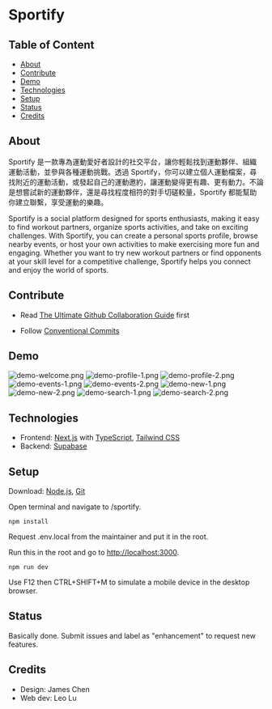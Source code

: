 # Sportify

## Table of Content

- [About](#about)
- [Contribute](#contribute)
- [Demo](#demo)
- [Technologies](#technologies)
- [Setup](#setup)
- [Status](#status)
- [Credits](#credits)

## About

Sportify 是一款專為運動愛好者設計的社交平台，讓你輕鬆找到運動夥伴、組織運動活動，並參與各種運動挑戰。透過 Sportify，你可以建立個人運動檔案，尋找附近的運動活動，或發起自己的運動邀約，讓運動變得更有趣、更有動力。不論是想嘗試新的運動夥伴，還是尋找程度相符的對手切磋較量，Sportify 都能幫助你建立聯繫，享受運動的樂趣。

Sportify is a social platform designed for sports enthusiasts, making it easy to find workout partners, organize sports activities, and take on exciting challenges. With Sportify, you can create a personal sports profile, browse nearby events, or host your own activities to make exercising more fun and engaging. Whether you want to try new workout partners or find opponents at your skill level for a competitive challenge, Sportify helps you connect and enjoy the world of sports.

## Contribute

- Read [The Ultimate Github Collaboration Guide](https://medium.com/@jonathanmines/the-ultimate-github-collaboration-guide-df816e98fb67) first

- Follow [Conventional Commits](https://www.conventionalcommits.org/en/v1.0.0/)

## Demo

![demo-welcome.png](/demo/demo-welcome.png)
![demo-profile-1.png](/demo/demo-profile-1.png)
![demo-profile-2.png](/demo/demo-profile-2.png)
![demo-events-1.png](/demo/demo-events-1.png)
![demo-events-2.png](/demo/demo-events-2.png)
![demo-new-1.png](/demo/demo-new-1.png)
![demo-new-2.png](/demo/demo-new-2.png)
![demo-search-1.png](/demo/demo-search-1.png)
![demo-search-2.png](/demo/demo-search-2.png)

## Technologies

- Frontend: [Next.js](https://nextjs.org/) with [TypeScript](https://www.typescriptlang.org/), [Tailwind CSS](https://tailwindcss.com/)
- Backend: [Supabase](https://supabase.com/)

## Setup

Download: [Node.js](https://nodejs.org/en), [Git](https://git-scm.com/downloads)

Open terminal and navigate to /sportify.

```
npm install
```

Request .env.local from the maintainer and put it in the root.

Run this in the root and go to [http://localhost:3000](http://localhost:3000).

```
npm run dev
```

Use F12 then CTRL+SHIFT+M to simulate a mobile device in the desktop browser.

## Status

Basically done. Submit issues and label as "enhancement" to request new features.

## Credits

- Design: James Chen
- Web dev: Leo Lu
